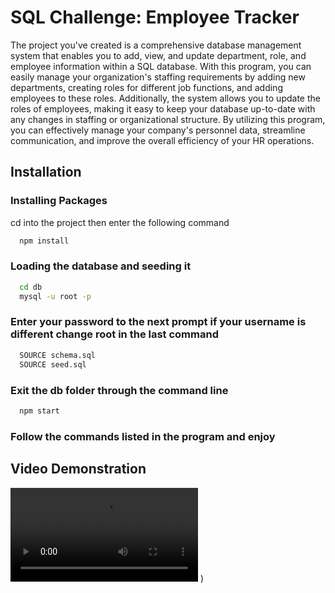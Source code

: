 
# SQL Challenge: Employee Tracker

The project you've created is a comprehensive database management system that enables you to add, view, and update department, role, and employee information within a SQL database. With this program, you can easily manage your organization's staffing requirements by adding new departments, creating roles for different job functions, and adding employees to these roles. Additionally, the system allows you to update the roles of employees, making it easy to keep your database up-to-date with any changes in staffing or organizational structure. By utilizing this program, you can effectively manage your company's personnel data, streamline communication, and improve the overall efficiency of your HR operations.


## Installation



### Installing Packages

cd into the project then enter the following command
    
```bash
  npm install
```
### Loading the database and seeding it
```bash
  cd db
  mysql -u root -p
```

### Enter your password to the next prompt if your username is different change root in the last command

```bash
  SOURCE schema.sql
  SOURCE seed.sql
```
### Exit the db folder through the command line

```bash
  npm start
```
### Follow the commands listed in the program and enjoy


## Video Demonstration

![Click here for walk through video](https://user-images.githubusercontent.com/78714394/229429380-4fb8220a-c75a-4300-8287-0f93dc182c93.webm)
)

